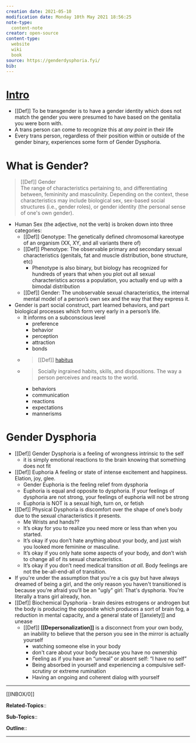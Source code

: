 ```yaml
---
creation date: 2021-05-10
modification date: Monday 10th May 2021 18:56:25
note-type: 
  content-note
creator: open-source
content-type: 
  website
  wiki
  book
source: https://genderdysphoria.fyi/
bib:
---
```


# [Intro](https://genderdysphoria.fyi/)

- [[Def]] To be transgender is to have a gender identity which does not match the gender you were presumed to have based on the genitalia you were born with.
- A trans person can come to recognize this at _any point_ in their life
- Every trans person, regardless of their position within or outside of the gender binary, experiences some form of Gender Dysphoria.

# What is Gender?

> [[Def]] Gender  
> The range of characteristics pertaining to, and differentiating between, femininity and masculinity. Depending on the context, these characteristics may include biological sex, sex-based social structures (i.e., gender roles), or gender identity (the personal sense of one's own gender).

- Human Sex (the adjective, not the verb) is broken down into three categories:
    - [[Def]] Genotype: The genetically defined chromosomal kareotype of an organism (XX, XY, and all variants there of)
    - [[Def]] Phenotype: The observable primary and secondary sexual characteristics (genitals, fat and muscle distribution, bone structure, etc)
        - Phenotype is also binary, but biology has recognized for hundreds of years that when you plot out all sexual characteristics across a population, you actually end up with a bimodal distribution
    - [[Def]] Gender: The unobservable sexual characteristics, the internal mental model of a person’s own sex and the way that they express it.
- Gender is part social construct, part learned behaviors, and part biological processes which form very early in a person’s life.
    - It informs on a subconscious level
        - preference
        - behavior
        - perception
        - attraction
        - bonds
    - > [[Def]] [habitus](<https://en.wikipedia.org/wiki/Habitus_(sociology)>) 
    - > Socially ingrained habits, skills, and dispositions. The way a person perceives and reacts to the world.
        - behaviors
        - communication
        - reactions
        - expectations
        - mannerisms

# Gender Dysphoria
- [[Def]] Gender Dysphoria is a feeling of wrongness intrinsic to the self
	- it is simply emotional reactions to the brain knowing that something does not fit
- [[Def]] Euphoria A feeling or state of intense excitement and happiness. Elation, joy, glee.
	- Gender Euphoria is the feeling relief from dysphoria
	- Euphoria is equal and opposite to dysphoria. If your feelings of dysphoria are not strong, your feelings of euphoria will not be strong
	- Euphoria is NOT is a sexual high, turn on, or fetish
- [[Def]] Physical Dysphoria is discomfort over the shape of one’s body due to the sexual characteristics it presents.
	- Me Wrists and hands??
	- It’s okay for you to realize you need more or less than when you started.
	- It’s okay if you don’t hate anything about your body, and just wish you looked more feminine or masculine.
	- It’s okay if you only hate some aspects of your body, and don’t wish to change all of its sexual characteristics.
	- It’s okay if you don’t need medical transition _at all_. Body feelings are not the be-all-end-all of transition.
- If you're under the assumption that you're a cis guy but have always dreamed of being a girl, and the only reason you haven't transitioned is because you're afraid you'll be an "ugly" girl: That's dysphoria. You're literally a trans girl already, hon.
- [[Def]] Biochemical Dysphoria - brain desires estrogens or androgen but the body is producing the opposite which produces a sort of brain fog, a reduction in mental capacity, and a general state of [[anxiety]] and unease
	- [[Def]] **[[Depersonalization]]** is a disconnect from your own body, an inability to believe that the person you see in the mirror is actually yourself
		- watching someone else in your body
		- don't care about your body because you have no ownership
		- Feeling as if you have an “unreal” or absent self: “I have no self”
		- Being absorbed in yourself and experiencing a compulsive self-scrutiny or extreme rumination
		- Having an ongoing and coherent dialog with yourself


---

[[INBOX/0]]

**Related-Topics**:: 
	
**Sub-Topics**::
	
**Outline**::

--- 

